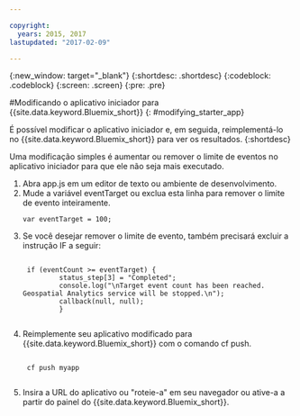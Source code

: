```yaml
---

copyright:
  years: 2015, 2017
lastupdated: "2017-02-09"

---
```


<!-- Attribute definitions --> 
{:new_window: target="_blank"}
{:shortdesc: .shortdesc}
{:codeblock: .codeblock}
{:screen: .screen}
{:pre: .pre}

#Modificando o aplicativo iniciador para {{site.data.keyword.Bluemix_short}}
{: #modifying_starter_app}

É possível modificar o aplicativo iniciador e, em seguida, reimplementá-lo no {{site.data.keyword.Bluemix_short}} para ver os resultados.
{:shortdesc}


Uma modificação simples é aumentar ou remover o limite de eventos no aplicativo iniciador para que
        ele não seja mais executado.

1. Abra app.js em um editor de texto ou ambiente de desenvolvimento.
2. Mude a variável eventTarget ou exclua esta linha para remover o limite de evento inteiramente.
	 <pre><code>var eventTarget = 100;</code></pre>
3. Se você desejar remover o limite de evento, também precisará excluir a instrução IF a seguir:
	 <pre><code>  
	if (eventCount >= eventTarget) {
		    status_step[3] = "Completed";
		    console.log("\nTarget event count has been reached.  Geospatial Analytics service will be stopped.\n");
		    callback(null, null);
		    } 
	</code></pre> 
4. Reimplemente seu aplicativo modificado para {{site.data.keyword.Bluemix_short}} com o comando cf push.
	 <pre><code>  
	cf push myapp
	</code></pre>
5. Insira a URL do aplicativo ou "roteie-a" em seu navegador ou ative-a a partir do painel do
              {{site.data.keyword.Bluemix_short}}.
